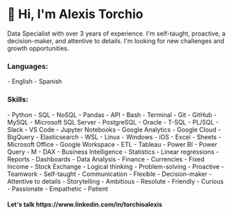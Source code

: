 <h1>👋 Hi, I'm Alexis Torchio </h1>
Data Specialist with over 3 years of experience. I'm self-taught, proactive, a decision-maker, and attentive to details. I'm looking for new challenges and growth opportunities.

<h3>Languages:</h3>
- English - Spanish

<h3>Skills:</h3>
- Python - SQL - NoSQL - Pandas - API - Bash - Terminal - Git - GitHub - MySQL - Microsoft SQL Server - PostgreSQL - Oracle - T-SQL - PL/SQL - Slack - VS Code - Jupyter Notebooks - Google Analytics - Google Cloud - BigQuery - Elasticsearch - WSL - Linux - Windows - iOS - Excel - Sheets - Microsoft Office - Google Workspace - ETL - Tableau - Power BI - Power Query - M - DAX - Business Intelligence - Statistics - Linear regressions - Reports - Dashboards - Data Analysis - Finance - Currencies - Fixed Income - Stock Exchange - Logical thinking - Problem-solving - Proactive - Teamwork - Self-taught - Communication - Flexible - Decision-maker - Attentive to details - Storytelling - Ambitious - Resolute - Friendly - Curious - Passionate - Empathetic - Patient

<h4>Let's talk https://www.linkedin.com/in/torchioalexis </h4>

<!---
torchioalexis/torchioalexis is a ✨ special ✨ repository because its `README.md` (this file) appears on your GitHub profile.
You can click the Preview link to take a look at your changes.
--->
